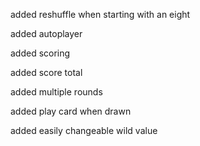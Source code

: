 added reshuffle when starting with an eight

added autoplayer

added scoring

added score total

added multiple rounds

added play card when drawn

added easily changeable wild value
